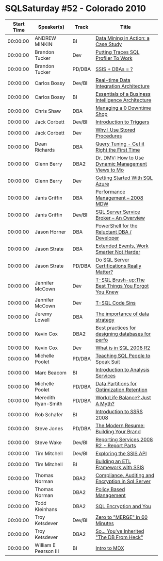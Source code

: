 # SQLSaturday #52 - Colorado 2010
Start Time|Speaker(s)|Track|Title
---|---|---|---
00:00:00|ANDREW MINKIN|BI|[Data Mining in Action: a Case Study](28774.md)
00:00:00|Brandon Tucker|Dev|[Putting Traces  SQL Profiler To Work](29348.md)
00:00:00|Brandon Tucker|PD/DBA|[SSIS + DBAs = ?](29349.md)
00:00:00|Carlos Bossy|Dev/BI|[Real-time Data Integration Architecture](29399.md)
00:00:00|Carlos Bossy|BI|[Essentials of a Business Intelligence Architecture](29400.md)
00:00:00|Chris Shaw|DBA|[Managing a 0 Downtime Shop](29482.md)
00:00:00|Jack Corbett|Dev/BI|[Introduction to Triggers](29606.md)
00:00:00|Jack Corbett|Dev|[Why I Use Stored Procedures](29607.md)
00:00:00|Dean Richards|DBA|[Query Tuning - Get it Right the First Time](29884.md)
00:00:00|Glenn Berry|DBA2|[Dr. DMV: How to Use Dynamic Management Views to Mo](30250.md)
00:00:00|Glenn Berry|Dev|[Getting Started With SQL Azure](30252.md)
00:00:00|Janis Griffin|DBA|[Performance Management – 2008 MDW  ](30426.md)
00:00:00|Janis Griffin|Dev/BI|[SQL Server Service Broker – An Overview](30427.md)
00:00:00|Jason Horner|DBA|[PowerShell for the Reluctant DBA / Developer](30504.md)
00:00:00|Jason Strate|DBA|[Extended Events, Work Smarter Not Harder ](30524.md)
00:00:00|Jason Strate|PD/DBA|[Do SQL Server Certifications Really Matter?](30526.md)
00:00:00|Jennifer McCown|Dev|[T-SQL Brush-up:The Best Things You Forgot You Knew](30695.md)
00:00:00|Jennifer McCown|Dev|[T-SQL Code Sins ](30697.md)
00:00:00|Jeremy Lowell|DBA|[The importance of data strategy](30770.md)
00:00:00|Kevin Cox|DBA2|[Best practices for designing databases for perfo](31334.md)
00:00:00|Kevin Cox|Dev|[What is in SQL 2008 R2](31335.md)
00:00:00|Michelle Poolet|PD/DBA|[Teaching SQL People to Speak Suit](31543.md)
00:00:00|Marc Beacom|BI|[Introduction to Analysis Services](31546.md)
00:00:00|Michelle Poolet|PD/DBA|[Data Partitions for Optimization  Retention](31779.md)
00:00:00|Meredith Ryan-Smith|PD/DBA|[Work/Life Balance? Just A Myth?](32020.md)
00:00:00|Rob Schafer|BI|[Introduction to SSRS 2008](32672.md)
00:00:00|Steve Jones|PD/DBA|[The Modern Resume: Building Your Brand](32950.md)
00:00:00|Steve Wake|Dev/BI|[Reporting Services 2008 R2 - Report Parts](33210.md)
00:00:00|Tim Mitchell|Dev/BI|[Exploring the SSIS API](33598.md)
00:00:00|Tim Mitchell|BI|[Building an ETL Framework with SSIS](33599.md)
00:00:00|Thomas Norman|DBA2|[Compliance, Auditing and Encryption in Sql Server ](33689.md)
00:00:00|Thomas Norman|DBA2|[Policy Based Management](33691.md)
00:00:00|Todd Kleinhans|DBA2|[SQL Encryption and You](33756.md)
00:00:00|Troy Ketsdever|Dev/BI|[Zero to "MERGE" in 60 Minutes](33787.md)
00:00:00|Troy Ketsdever|DBA2|[So... You've Inherited "The DB From Heck"](33788.md)
00:00:00|William E Pearson III|BI|[Intro to MDX](33915.md)
